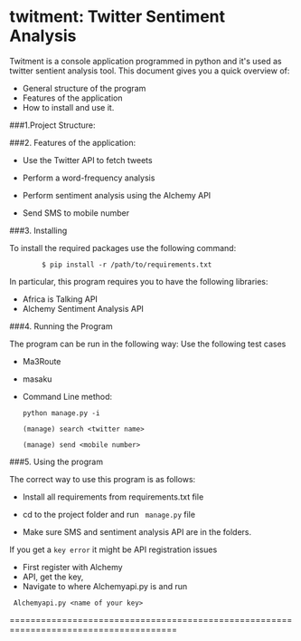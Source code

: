 
twitment: Twitter Sentiment Analysis
====================================

Twitment is a console application programmed in python and it's used as twitter sentient analysis tool.
This document gives you a quick overview of:

 * General structure of the program
 * Features of the application 
 * How to install and use it.

###1.Project Structure:



###2. Features of the application:

* Use the Twitter API to fetch tweets

* Perform a word-frequency analysis

* Perform sentiment analysis using the Alchemy API

* Send SMS to mobile number



###3. Installing

To install the required packages use the following command: 

``` 
		$ pip install -r /path/to/requirements.txt
```	

In particular, this program requires you to have the following libraries:


* Africa is Talking API
* Alchemy Sentiment Analysis API


###4. Running the Program

The program can be run in the following way:
Use the following test cases

* Ma3Route
* masaku

* Command Line method:
	
	```python manage.py -i ``` 

	```(manage) search <twitter name> ```
    
    ```(manage) send <mobile number> ```


###5. Using the program

The correct way to use this program is as follows:

* Install all requirements from requirements.txt file

* cd to the project folder and run ``` manage.py``` file

* Make sure SMS and sentiment analysis API are in the folders.

If you get a ```key error``` it might be API registration issues

* First register with Alchemy 
* API, get the key,
* Navigate to where Alchemyapi.py is and run

```  Alchemyapi.py <name of your key> ```


======================================================================================
